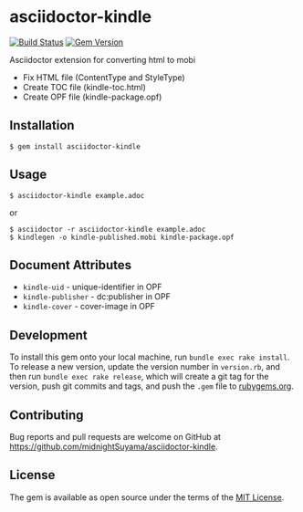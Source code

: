 # asciidoctor-kindle

[![Build Status](https://travis-ci.org/midnightSuyama/asciidoctor-kindle.svg?branch=master)](https://travis-ci.org/midnightSuyama/asciidoctor-kindle)
[![Gem Version](https://badge.fury.io/rb/asciidoctor-kindle.svg)](http://badge.fury.io/rb/asciidoctor-kindle)

Asciidoctor extension for converting html to mobi

* Fix HTML file (ContentType and StyleType)
* Create TOC file (kindle-toc.html)
* Create OPF file (kindle-package.opf)

## Installation

    $ gem install asciidoctor-kindle

## Usage

    $ asciidoctor-kindle example.adoc

or

    $ asciidoctor -r asciidoctor-kindle example.adoc
    $ kindlegen -o kindle-published.mobi kindle-package.opf

## Document Attributes

* `kindle-uid` - unique-identifier in OPF
* `kindle-publisher` - dc:publisher in OPF
* `kindle-cover` - cover-image in OPF

## Development

To install this gem onto your local machine, run `bundle exec rake install`. To release a new version, update the version number in `version.rb`, and then run `bundle exec rake release`, which will create a git tag for the version, push git commits and tags, and push the `.gem` file to [rubygems.org](https://rubygems.org).

## Contributing

Bug reports and pull requests are welcome on GitHub at https://github.com/midnightSuyama/asciidoctor-kindle.

## License

The gem is available as open source under the terms of the [MIT License](http://opensource.org/licenses/MIT).
